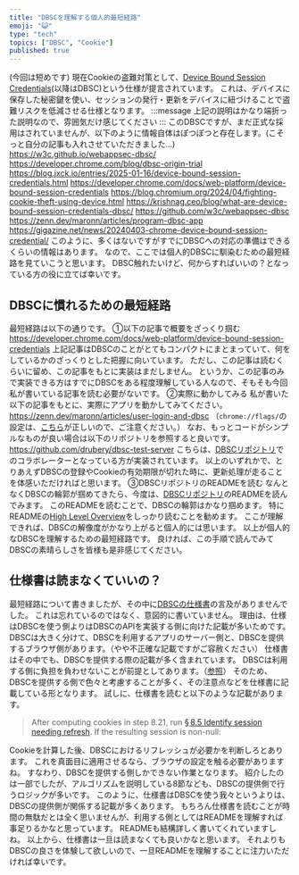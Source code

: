 ```yaml
---
title: "DBSCを理解する個人的最短経路"
emoji: "😺"
type: "tech"
topics: ["DBSC", "Cookie"]
published: true
---
```

(今回は短めです)
現在Cookieの盗難対策として、[Device Bound Session Credentials](https://w3c.github.io/webappsec-dbsc/)(以降はDBSC)という仕様が提言されています。
これは、デバイスに保存した秘密鍵を使い、セッションの発行・更新をデバイスに紐づけることで盗難リスクを低減させる仕様となります。
:::message
上記の説明はかなり端折った説明なので、雰囲気だけ感じてください
:::
このDBSCですが、まだ正式な採用はされていませんが、以下のように情報自体はぽつぽつと存在します。(こそっと自分の記事も入れさせていただきました...)
https://w3c.github.io/webappsec-dbsc/
https://developer.chrome.com/blog/dbsc-origin-trial
https://blog.jxck.io/entries/2025-01-16/device-bound-session-credentials.html
https://developer.chrome.com/docs/web-platform/device-bound-session-credentials
https://blog.chromium.org/2024/04/fighting-cookie-theft-using-device.html
https://krishnag.ceo/blog/what-are-device-bound-session-credentials-dbsc/
https://github.com/w3c/webappsec-dbsc
https://zenn.dev/maronn/articles/program-dbsc-app
https://gigazine.net/news/20240403-chrome-device-bound-session-credential/
このように、多くはないですがすでにDBSCへの対応の準備はできるくらいの情報はあります。
なので、ここでは個人的DBSCに馴染むための最短経路を見ていこうと思います。
DBSC触れたいけど、何からすればいいの？となっている方の役に立てば幸いです。
## DBSCに慣れるための最短経路
最短経路は以下の通りです。
①以下の記事で概要をざっくり掴む
https://developer.chrome.com/docs/web-platform/device-bound-session-credentials
上記記事はDBSCのことがとてもコンパクトにまとまっていて、何をしているかのざっくりとした把握に向いています。
ただし、この記事は読むくらいに留め、この記事をもとに実装はまだしません。
というか、この記事のみで実装できる方はすでにDBSCをある程度理解している人なので、そもそも今回私が書いている記事を読む必要がないです。
②実際に動かしてみる
私が書いた以下の記事をもとに、実際にアプリを動かしてみてください。
https://zenn.dev/maronn/articles/user-login-and-dbsc
（`chrome://flags/`の設定は、[こちら](https://zenn.dev/maronn/articles/dbsc-when-browser-restart#%E5%85%88%E3%81%AB%E3%83%96%E3%83%A9%E3%82%A6%E3%82%B6%E3%81%AE%E5%86%8D%E8%B5%B7%E5%8B%95%E6%99%82%E3%81%AB%E3%82%82dbsc%E3%82%92%E5%8B%95%E3%81%8B%E3%81%99%E8%A8%AD%E5%AE%9A%E3%82%92%E5%85%B1%E6%9C%89)が正しいので、ご注意ください。）
なお、もっとコードがシンプルなものが良い場合は以下のリポジトリを参照すると良いです。
https://github.com/drubery/dbsc-test-server
こちらは、[DBSCリポジトリ](https://github.com/w3c/webappsec-dbsc)でのコラボレーターとなっている方が実装されています。
以上のいずれかで、とりあえずDBSCの登録やCookieの有効期限が切れた時に、更新処理が走ることを体感いただければと思います。
③DBSCリポジトリのREADMEを読む
なんとなくDBSCの輪郭が掴めてきたら、今度は、[DBSCリポジトリ](https://github.com/w3c/webappsec-dbsc)のREADMEを読んでみます。
このREADMEを読むことで、DBSCの輪郭はかなり掴めます。
特にREADMEの[High Level Overview](https://github.com/w3c/webappsec-dbsc?tab=readme-ov-file#high-level-overview)をしっかり読むことを勧めます。
ここが理解できれば、DBSCの解像度がかなり上がると個人的には思います。
以上が個人的なDBSCを理解するための最短経路です。
良ければ、この手順で読んでみてDBSCの素晴らしさを皆様も是非感じてください。
## 仕様書は読まなくていいの？
最短経路について書きましたが、その中に[DBSCの仕様書](https://w3c.github.io/webappsec-dbsc/)の言及がありませんでした。
これは忘れているのではなく、意図的に書いていません。
理由は、仕様はDBSCを使う側よりはDBSCのAPIを実装する側に向けた記載が多いためです。
DBSCは大きく分けて、DBSCを利用するアプリのサーバー側と、DBSCを提供するブラウザ側があります。（やや不正確な記載ですがご容赦ください）
仕様書はその中でも、DBSCを提供する際の記載が多く含まれています。
DBSCは利用する側に負担を負わせないことが前提としてあります。（[参照](https://w3c.github.io/webappsec-dbsc/#:~:text=The%20API%20takes%20special%20care%20to%20integrate%20easily%20with%20existing%20server%2Dside%20auth%20stacks%2C%20providing%20an%20incremental%20path%20to%20such%20protections%20that%20does%20not%20require%20rewriting%20large%20parts%20of%20the%20web%20software%20stack.)）
そのため、DBSCを提供する側で色々と考慮することが多く、その注意点などを仕様書に記載している形となります。
試しに、仕様書を読むと以下のような記載があります。
> After computing cookies in step 8.21, run [§ 8.5 Identify session needing refresh](https://w3c.github.io/webappsec-dbsc/#algo-identify-session-needing-refresh). If the resulting session is non-null:

Cookieを計算した後、DBSCにおけるリフレッシュが必要かを判断しろとあります。
これを真面目に適用させるなら、ブラウザの設定を触る必要がありますね。
すなわり、DBSCを提供する側しかできない作業となります。
紹介したのは一部でしたが、アルゴリズムを説明している8節なども、DBSCの提供側で行うロジックが多いです。
このように、仕様書はDBSCを使う我々というよりは、DBSCの提供側が関係する記載が多くあります。
もちろん仕様書を読むことが時間の無駄だとは全く思いませんが、利用する側としてはREADMEを理解すれば事足りるかなと思っています。
READMEも結構詳しく書いてくれていますしね。
以上から、仕様書は一旦は読まなくても良いかなと思います。
それよりもDBSCの良さを体験して欲しいので、一旦READMEを理解することに注力いただければ幸いです。
